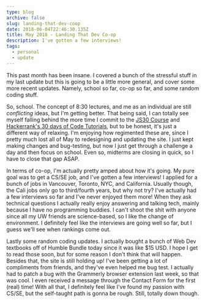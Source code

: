 ```yaml
---
type: blog
archive: false
slug: landing-that-dev-coop
date: 2018-06-04T22:46:30.135Z
title: May 2018 - Landing That Dev Co-op
description: I've gotten a few interviews!
tags:
  - personal
  - update
---
```


This past month has been insane. I covered a bunch of the stressful stuff in my last update but this is going to be a little more general, and cover some more recent updates. Namely, school so far, co-op so far, and some random coding stuff.

So, school. The concept of 8:30 lectures, and me as an individual are still _conflicting_ ideas, but I'm getting better. That being said, I can totally see myself falling behind the more time I commit to the [JS30 Course](https://javascript30.com) and [Hackerrank's 30 days of Code Tutorials](https://www.hackerrank.com/domains/tutorials/30-days-of-code), but to be honest, it's just a different way of relaxing. I'm enjoying how regimented these are, since I pretty much lost all of May to redesigning and updating the site. I just kept making changes and bug-testing, but now I just get through a challenge a day and then focus on school. Even so, midterms are closing in quick, so I have to close that gap ASAP.

In terms of co-op, I'm actually pretty amped about how it's going. My pure goal was to get a CS/SE job, and I've gotten a few interviews! I applied for a bunch of jobs in Vancouver, Toronto, NYC, and California. Usually though, the Cali jobs only go to third/fourth years, but why not try? I've actually had a few interviews so far and I've never enjoyed them more! When they ask technical questions I actually really enjoy answering and talking tech, mainly because I have no programming buddies. I can't shoot the shit with anyone since all my UW friends are science-based, so I like the change of environment. I definitely feel like the interviews are going well so far, but I guess we'll see when rankings come out.

Lastly some random coding updates. I actually bought a bunch of Web Dev textbooks off of Humble Bundle today since it was like \$15 USD. I hope I get to read those soon, but for some reason I don't think that will happen. Besides that, the site is still holding up! I've been getting a lot of compliments from friends, and they've even helped me bug test. I actually had to patch a bug with the Grammerly browser extension last week, so that was cool. I even received a message through the Contact Form for the first (real) time! With all that, I definitely feel like I've found my passion with CS/SE, but the self-taught path is gonna be rough. Still, totally down though.
